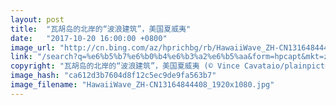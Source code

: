 ```yaml
---
layout: post
title:  "瓦胡岛的北岸的“波浪建筑”，美国夏威夷"
date:   "2017-10-20 16:00:00 +0800"
image_url: "http://cn.bing.com/az/hprichbg/rb/HawaiiWave_ZH-CN13164844408_1920x1080.jpg"
link: "/search?q=%e6%b5%b7%e6%b0%b4%e6%b3%a2%e6%b5%aa&form=hpcapt&mkt=zh-cn"
copyright: "瓦胡岛的北岸的“波浪建筑”，美国夏威夷 (© Vince Cavataio/plainpicture)"
image_hash: "ca612d3b7604d8f12c5ec9de9fa563b7"
image_filename: "HawaiiWave_ZH-CN13164844408_1920x1080.jpg"
---
```

